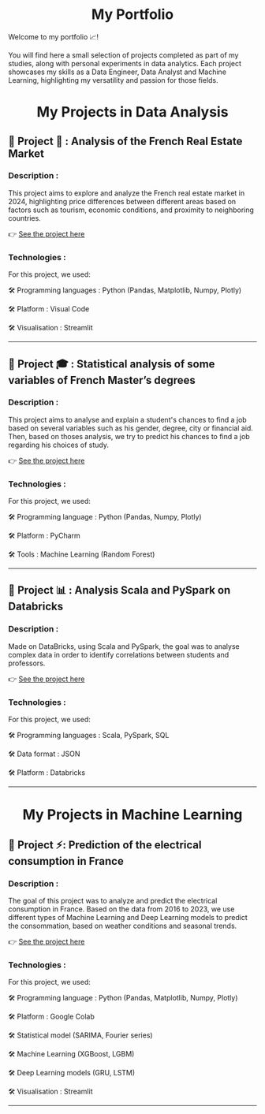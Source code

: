 <h1 align="center">My Portfolio</h1>

Welcome to my portfolio 📈!

You will find here a small selection of projects completed as part of my studies, along with personal experiments in data analytics.
Each project showcases my skills as a Data Engineer, Data Analyst and Machine Learning, highlighting my versatility and passion for those fields.

<h1 align="center">My Projects in Data Analysis</h1>
<h2>🔹 Project 🏡 : Analysis of the French Real Estate Market</h2>
<h3>Description :</h3>

This project aims to explore and analyze the French real estate market in 2024, highlighting price differences between different areas based on factors such as tourism, economic conditions, and proximity to neighboring countries.  

👉 [See the project here](https://github.com/ton-user/ton-repo/tree/projet-energie)

<h3>Technologies :</h3>

For this project, we used:

🛠️ Programming languages : Python (Pandas, Matplotlib, Numpy, Plotly)

🛠️ Platform : Visual Code

🛠️ Visualisation : Streamlit

---

<h2>🔹 Project 🎓 : Statistical analysis of some variables of French Master’s degrees</h2>
<h3>Description :</h3>

This project aims to analyse and explain a student's chances to find a job based on several variables such as his gender, degree, city or financial aid.
Then, based on thoses analysis, we try to predict his chances to find a job regarding his choices of study.

👉 [See the project here](https://github.com/Gigique/StatisticalAnalyse/tree/master)

<h3>Technologies :</h3>

For this project, we used:

🛠️ Programming language : Python (Pandas, Numpy, Plotly)

🛠️ Platform : PyCharm

🛠️ Tools : Machine Learning (Random Forest)

---

<h2>🔹 Project 📊 : Analysis Scala and PySpark on Databricks</h2>
<h3>Description :</h3>

Made on DataBricks, using Scala and PySpark, the goal was to analyse complex data in order to identify correlations between students and professors.  

👉 [See the project here](https://github.com/ton-user/ton-repo/tree/projet-energie)

<h3>Technologies :</h3>

For this project, we used:

🛠️ Programming languages : Scala, PySpark, SQL

🛠️ Data format : JSON

🛠️ Platform : Databricks

--- 

<h1 align="center">My Projects in Machine Learning</h1>
<h2>🔹 Project ⚡: Prediction of the electrical consumption in France</h2>
<h3>Description :</h3>

The goal of this project was to analyze and predict the electrical consumption in France. 
Based on the data from 2016 to 2023, we use different types of Machine Learning and Deep Learning models to predict the consommation, based on weather conditions and seasonal trends.

👉 [See the project here](https://github.com/Gigique/MachineLearning)

<h3>Technologies :</h3>

For this project, we used:

🛠️ Programming language : Python (Pandas, Matplotlib, Numpy, Plotly)

🛠️ Platform : Google Colab

🛠️ Statistical model (SARIMA, Fourier series)

🛠️ Machine Learning (XGBoost, LGBM)

🛠️ Deep Learning models (GRU, LSTM)

🛠️ Visualisation : Streamlit


---

